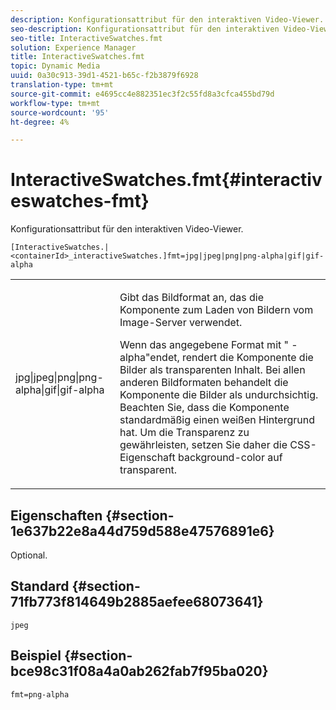 ```yaml
---
description: Konfigurationsattribut für den interaktiven Video-Viewer.
seo-description: Konfigurationsattribut für den interaktiven Video-Viewer.
seo-title: InteractiveSwatches.fmt
solution: Experience Manager
title: InteractiveSwatches.fmt
topic: Dynamic Media
uuid: 0a30c913-39d1-4521-b65c-f2b3879f6928
translation-type: tm+mt
source-git-commit: e4695cc4e882351ec3f2c55fd8a3cfca455bd79d
workflow-type: tm+mt
source-wordcount: '95'
ht-degree: 4%

---
```



# InteractiveSwatches.fmt{#interactiveswatches-fmt}

Konfigurationsattribut für den interaktiven Video-Viewer.

`[InteractiveSwatches.|<containerId>_interactiveSwatches.]fmt=jpg|jpeg|png|png-alpha|gif|gif-alpha`

<table id="table_441553CD34C94A58A9D7CBF772DEDDB6"> 
 <tbody> 
  <tr> 
   <td colname="col1"> <p> <span class="codeph"> jpg|jpeg|png|png-alpha|gif|gif-alpha</span> </p> </td> 
   <td colname="col2"> <p> Gibt das Bildformat an, das die Komponente zum Laden von Bildern vom Image-Server verwendet. </p> <p>Wenn das angegebene Format mit "<span class="codeph"> -alpha</span>"endet, rendert die Komponente die Bilder als transparenten Inhalt. Bei allen anderen Bildformaten behandelt die Komponente die Bilder als undurchsichtig. Beachten Sie, dass die Komponente standardmäßig einen weißen Hintergrund hat. Um die Transparenz zu gewährleisten, setzen Sie daher die CSS-Eigenschaft <span class="codeph"> background-color</span> auf <span class="codeph"> transparent</span>. </p> </td> 
  </tr> 
 </tbody> 
</table>

## Eigenschaften {#section-1e637b22e8a44d759d588e47576891e6}

Optional.

## Standard {#section-71fb773f814649b2885aefee68073641}

`jpeg`

## Beispiel {#section-bce98c31f08a4a0ab262fab7f95ba020}

```
fmt=png-alpha
```

